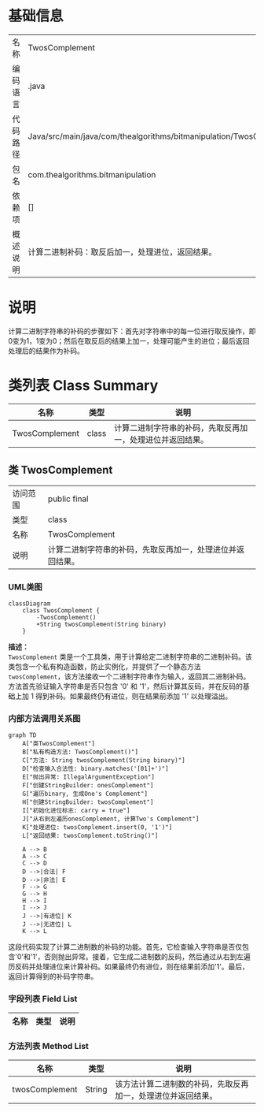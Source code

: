 # 基础信息

|      |      |
|------|------|
| 名称 | TwosComplement |
| 编码语言 | .java |
| 代码路径 | Java/src/main/java/com/thealgorithms/bitmanipulation/TwosComplement.java |
| 包名 | com.thealgorithms.bitmanipulation |
| 依赖项 | [] |
| 概述说明 | 计算二进制补码：取反后加一，处理进位，返回结果。 |

# 说明

计算二进制字符串的补码的步骤如下：首先对字符串中的每一位进行取反操作，即0变为1，1变为0；然后在取反后的结果上加一，处理可能产生的进位；最后返回处理后的结果作为补码。

# 类列表 Class Summary

| 名称   | 类型  | 说明 |
|-------|------|-------------|
| TwosComplement | class | 计算二进制字符串的补码，先取反再加一，处理进位并返回结果。 |



## 类 TwosComplement

|      |      |
|------|------|
| 访问范围 | public final |
| 类型 | class |
| 名称 | TwosComplement |
| 说明 | 计算二进制字符串的补码，先取反再加一，处理进位并返回结果。 |


### UML类图

```mermaid
classDiagram
    class TwosComplement {
        -TwosComplement()
        +String twosComplement(String binary)
    }
```

**描述：**  
`TwosComplement` 类是一个工具类，用于计算给定二进制字符串的二进制补码。该类包含一个私有构造函数，防止实例化，并提供了一个静态方法 `twosComplement`，该方法接收一个二进制字符串作为输入，返回其二进制补码。方法首先验证输入字符串是否只包含 '0' 和 '1'，然后计算其反码，并在反码的基础上加 1 得到补码。如果最终仍有进位，则在结果前添加 '1' 以处理溢出。


### 内部方法调用关系图

```mermaid
graph TD
    A["类TwosComplement"]
    B["私有构造方法: TwosComplement()"]
    C["方法: String twosComplement(String binary)"]
    D["检查输入合法性: binary.matches('[01]+')"]
    E["抛出异常: IllegalArgumentException"]
    F["创建StringBuilder: onesComplement"]
    G["遍历binary, 生成One's Complement"]
    H["创建StringBuilder: twosComplement"]
    I["初始化进位标志: carry = true"]
    J["从右到左遍历onesComplement, 计算Two's Complement"]
    K["处理进位: twosComplement.insert(0, '1')"]
    L["返回结果: twosComplement.toString()"]

    A --> B
    A --> C
    C --> D
    D -->|合法| F
    D -->|非法| E
    F --> G
    G --> H
    H --> I
    I --> J
    J -->|有进位| K
    J -->|无进位| L
    K --> L
```

这段代码实现了计算二进制数的补码的功能。首先，它检查输入字符串是否仅包含'0'和'1'，否则抛出异常。接着，它生成二进制数的反码，然后通过从右到左遍历反码并处理进位来计算补码。如果最终仍有进位，则在结果前添加'1'。最后，返回计算得到的补码字符串。

### 字段列表 Field List

| 名称  | 类型  | 说明 |
|-------|-------|------|

### 方法列表 Method List

| 名称  | 类型  | 说明 |
|-------|-------|------|
| twosComplement | String | 该方法计算二进制数的补码，先取反再加一，处理进位并返回结果。 |




